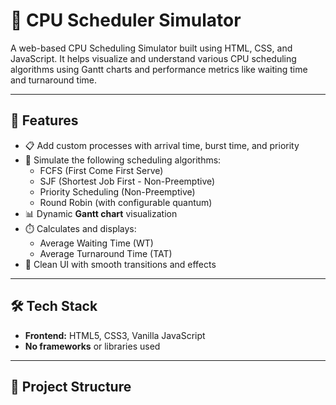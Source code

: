 # 🧠 CPU Scheduler Simulator

A web-based CPU Scheduling Simulator built using HTML, CSS, and JavaScript. It helps visualize and understand various CPU scheduling algorithms using Gantt charts and performance metrics like waiting time and turnaround time.

---

## 🚀 Features

- 📋 Add custom processes with arrival time, burst time, and priority
- 🔄 Simulate the following scheduling algorithms:
  - FCFS (First Come First Serve)
  - SJF (Shortest Job First - Non-Preemptive)
  - Priority Scheduling (Non-Preemptive)
  - Round Robin (with configurable quantum)
- 📊 Dynamic **Gantt chart** visualization
- ⏱️ Calculates and displays:
  - Average Waiting Time (WT)
  - Average Turnaround Time (TAT)
- 🎨 Clean UI with smooth transitions and effects

---

## 🛠️ Tech Stack

- **Frontend:** HTML5, CSS3, Vanilla JavaScript
- **No frameworks** or libraries used

---

## 📂 Project Structure


